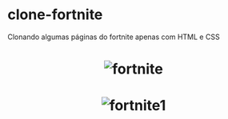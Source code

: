 # clone-fortnite
Clonando algumas páginas do fortnite apenas com HTML e CSS
<h1 align="center">
    <img alt="fortnite" src="https://cdn.discordapp.com/attachments/954033698012033136/959211523870433320/unknown.png" />
</h1>
<h1 align="center">
    <img alt="fortnite1" src="https://cdn.discordapp.com/attachments/954033698012033136/959211752338391110/unknown.png" />
</h1>
